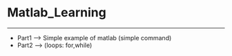 # Matlab_Learning
__________________________________

 * Part1 --> Simple example of matlab (simple command)
 * Part2 --> (loops: for,while)

